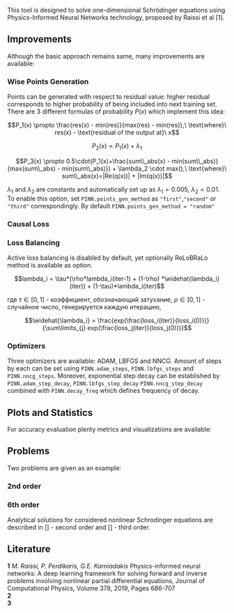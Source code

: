 This tool is designed to solve one-dimensional Schrödinger equations using Physics-Informed Neural Networks technology, proposed by Raissi et al [1].

## Improvements
Although the basic approach remains same, many improvements are available:  
### Wise Points Generation  
Points can be generated with respect to residual value: higher residual corresponds to higher probability of being included into next training set. There are 3 different formulas of probability $P(x)$ which implement this idea:  

$$P_1(x) \propto \frac{res(x) - min(res)}{max(res) - min(res)},\ \text{where}\ res(x) - \text{residual of the output at}\ x$$  

$$P_2(x) \propto P_1(x) + \lambda_1$$  

$$P_3(x) \propto 0.5\cdot(P_1(x)+\frac{sum\\_abs(x) - min(sum\\_abs)}{max(sum\\_abs) - min(sum\\_abs)}) + \lambda_2 \cdot max(),\ \text{where}\ sum\\_abs(x)=|Re(q(x))| + |Im(q(x))|$$

$\lambda_1$ and $\lambda_2$ are constants and automatically set up as $\lambda_1=0.005$, $\lambda_2 = 0.01$.  
To enable this option, set `PINN.points_gen_method` as `"first"`,`"second"` or `"third"` correspondingly. By default `PINN.points_gen_method = "random"`  
### Causal Loss  

### Loss Balancing  
Active loss balancing is disabled by default, yet optionally ReLoBRaLo method is available as option.  

$$lambda_i = \tau*(\rho*lambda_i(iter-1) + (1-\rho) *\widehat{lambda_i}(iter)) + (1-\tau)*lambda_i(iter)$$  

где $\tau \in[0,1]$ - коэффициент, обозначающий затухание, $\rho \in[0,1]$ - случайное число, генерируется каждую итерацию,  

$$\widehat{\lambda_i} = \frac{exp(\frac{loss_i(iter)}{loss_i(0)})}{\sum\limits_{j} exp(\frac{loss_j(iter)}{loss_j(0)})}$$  

### Optimizers  
Three optimizers are available: ADAM, LBFGS and NNCG. Amount of steps by each can be set using `PINN.adam_steps`, `PINN.lbfgs_steps` and `PINN.nncg_steps`. Moreover, exponential step decay can be established by `PINN.adam_step_decay`, `PINN.lbfgs_step_decay` `PINN.nncg_step_decay` combined with `PINN.decay_freq` which defines frequency of decay.  

## Plots and Statistics
For accuracy evaluation plenty metrics and visualizations are available:  


## Problems  
Two problems are given as an example:
### 2nd order  
### 6th order  

Analytical solutions for considered nonlinear Schrodinger equations are described in [] - second order and [] - third order.
## Literature
**1** *M. Raissi, P. Perdikaris, G.E. Karniadakis* Physics-informed neural networks: A deep learning framework for solving forward and inverse problems involving nonlinear partial differential equations, Journal of Computational Physics, Volume 378, 2019, Pages 686-707  
**2**   
**3**  
